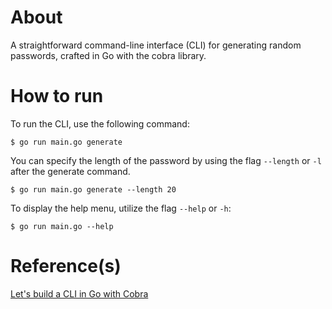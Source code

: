 # About
A straightforward command-line interface (CLI) for generating random passwords, crafted in Go with the cobra library.

# How to run

To run the CLI, use the following command:

```
$ go run main.go generate
```

You can specify the length of the password by using the flag `--length` or `-l` after the generate command.

```
$ go run main.go generate --length 20
```

To display the help menu, utilize the flag `--help` or `-h`:

```
$ go run main.go --help
```

# Reference(s)

[Let's build a CLI in Go with Cobra](https://www.thorsten-hans.com/lets-build-a-cli-in-go-with-cobra/)